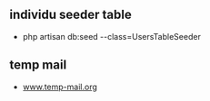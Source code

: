 ## individu seeder table
- php artisan db:seed --class=UsersTableSeeder

## temp mail
- www.temp-mail.org
